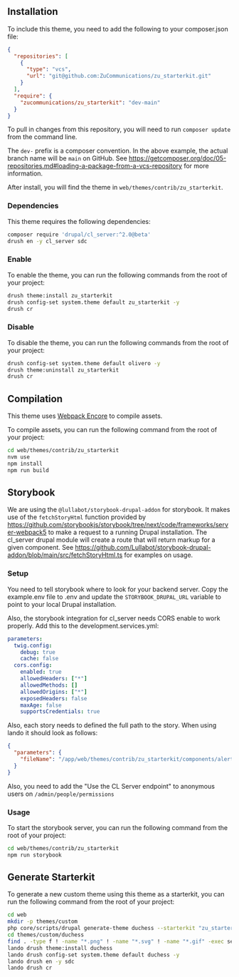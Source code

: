## Installation

To include this theme, you need to add the following to your composer.json file:

```json
{
  "repositories": [
    {
      "type": "vcs",
      "url": "git@github.com:ZuCommunications/zu_starterkit.git"
    }
  ],
  "require": {
    "zucommunications/zu_starterkit": "dev-main"
  }
}
```

To pull in changes from this repository, you will need to run `composer update` from the command line.

The `dev-` prefix is a composer convention. In the above example, the actual branch name will be `main` on GitHub. See https://getcomposer.org/doc/05-repositories.md#loading-a-package-from-a-vcs-repository for more information.

After install, you will find the theme in `web/themes/contrib/zu_starterkit`.

### Dependencies

This theme requires the following dependencies:

```bash
composer require 'drupal/cl_server:^2.0@beta'
drush en -y cl_server sdc
```

### Enable

To enable the theme, you can run the following commands from the root of your project:

```bash
drush theme:install zu_starterkit
drush config-set system.theme default zu_starterkit -y
drush cr
```

### Disable

To disable the theme, you can run the following commands from the root of your project:

```bash
drush config-set system.theme default olivero -y
drush theme:uninstall zu_starterkit
drush cr
```

## Compilation

This theme uses [Webpack Encore](https://symfony.com/doc/current/frontend.html#webpack-encore) to compile assets.

To compile assets, you can run the following command from the root of your project:

```bash
cd web/themes/contrib/zu_starterkit
nvm use
npm install
npm run build
```

## Storybook

We are using the `@lullabot/storybook-drupal-addon` for storybook. It makes use of the `fetchStoryHtml` function provided by https://github.com/storybookjs/storybook/tree/next/code/frameworks/server-webpack5 to make a request to a running Drupal installation. The cl_server drupal module will create a route that will return markup for a given component. See https://github.com/Lullabot/storybook-drupal-addon/blob/main/src/fetchStoryHtml.ts for examples on usage.

### Setup

You need to tell storybook where to look for your backend server. Copy the example.env file to .env and update the `STORYBOOK_DRUPAL_URL` variable to point to your local Drupal installation.

Also, the storybook integration for cl_server needs CORS enable to work properly. Add this to the development.services.yml:

```yml
parameters:
  twig.config:
    debug: true
    cache: false
  cors.config:
    enabled: true
    allowedHeaders: ["*"]
    allowedMethods: []
    allowedOrigins: ["*"]
    exposedHeaders: false
    maxAge: false
    supportsCredentials: true
```

Also, each story needs to defined the full path to the story. When using lando it should look as follows:

```json
{
  "parameters": {
    "fileName": "/app/web/themes/contrib/zu_starterkit/components/alert/alert.stories.json"
  }
}
```

Also, you need to add the "Use the CL Server endpoint" to anonymous users on `/admin/people/permissions`

### Usage

To start the storybook server, you can run the following command from the root of your project:

```bash
cd web/themes/contrib/zu_starterkit
npm run storybook
```

## Generate Starterkit

To generate a new custom theme using this theme as a starterkit, you can run the following command from the root of your project:

```bash
cd web
mkdir -p themes/custom
php core/scripts/drupal generate-theme duchess --starterkit "zu_starterkit" --path themes/custom
cd themes/custom/duchess
find . -type f ! -name "*.png" ! -name "*.svg" ! -name "*.gif" -exec sed -i '' -e 's/zu_starterkit/duchess/g' {} +
lando drush theme:install duchess
lando drush config-set system.theme default duchess -y
lando drush en -y sdc
lando drush cr
```
